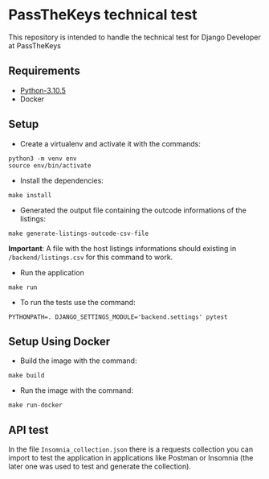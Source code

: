 # PassTheKeys technical test

This repository is intended to handle the technical test for Django Developer at PassTheKeys

## Requirements

- [Python-3.10.5](https://www.python.org/downloads/release/python-3105/)
- Docker

## Setup

- Create a virtualenv and activate it with the commands:

```
python3 -m venv env
source env/bin/activate
```

- Install the dependencies:
```
make install
```

- Generated the output file containing the outcode informations of the listings:

```
make generate-listings-outcode-csv-file
```

**Important**: A file with the host listings informations should existing in `/backend/listings.csv` for this command to work.

- Run the application
```
make run
```

- To run the tests use the command:
```
PYTHONPATH=. DJANGO_SETTINGS_MODULE='backend.settings' pytest
```

## Setup Using Docker

- Build the image with the command:
```
make build
```

- Run the image with the command:
```
make run-docker
```

## API test

In the file `Insomnia_collection.json` there is a requests collection you can import to test the application in applications like
Postman or Insomnia (the later one was used to test and generate the collection).